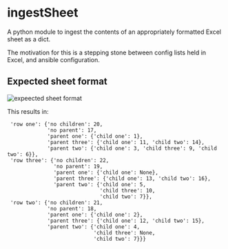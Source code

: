 # ingestSheet

A python module to ingest the contents of an appropriately formatted Excel sheet as a dict.

The motivation for this is a stepping stone between config lists held in Excel, and ansible configuration.

## Expected sheet format

![expeected sheet format](/docs/spreadshed_example.png)

This results in:

```
 'row one': {'no children': 20,
             'no parent': 17,
             'parent one': {'child one': 1},
             'parent three': {'child one': 11, 'child two': 14},
             'parent two': {'child one': 3, 'child three': 9, 'child two': 6}},
 'row three': {'no children': 22,
               'no parent': 19,
               'parent one': {'child one': None},
               'parent three': {'child one': 13, 'child two': 16},
               'parent two': {'child one': 5,
                              'child three': 10,
                              'child two': 7}},
 'row two': {'no children': 21,
             'no parent': 18,
             'parent one': {'child one': 2},
             'parent three': {'child one': 12, 'child two': 15},
             'parent two': {'child one': 4,
                            'child three': None,
                            'child two': 7}}}
```
